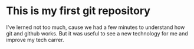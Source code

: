 # This is my first git repository
I've lerned not too much, cause we had a few minutes to understand how git and github works. But it was useful to see a new technology for me and improve my tech carrer.
